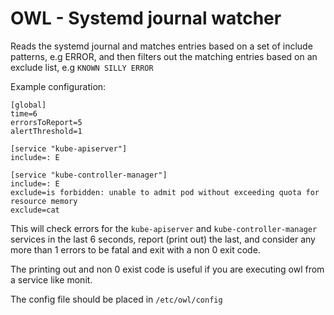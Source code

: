 # OWL - Systemd journal watcher

Reads the systemd journal and matches entries based on a set of include patterns, e.g ERROR, and then filters out the matching entries based on an exclude list, e.g `KNOWN SILLY ERROR`

Example configuration:

```
[global]
time=6
errorsToReport=5
alertThreshold=1

[service "kube-apiserver"]
include=: E

[service "kube-controller-manager"]
include=: E
exclude=is forbidden: unable to admit pod without exceeding quota for resource memory
exclude=cat
```

This will check errors for the `kube-apiserver` and `kube-controller-manager` services in the last 6 seconds, 
report (print out) the last, and consider any more than 1 errors to be fatal and exit with a non 0 exit code.

The printing out and non 0 exist code is useful if you are executing owl from a service like monit.

The config file should be placed in `/etc/owl/config`



